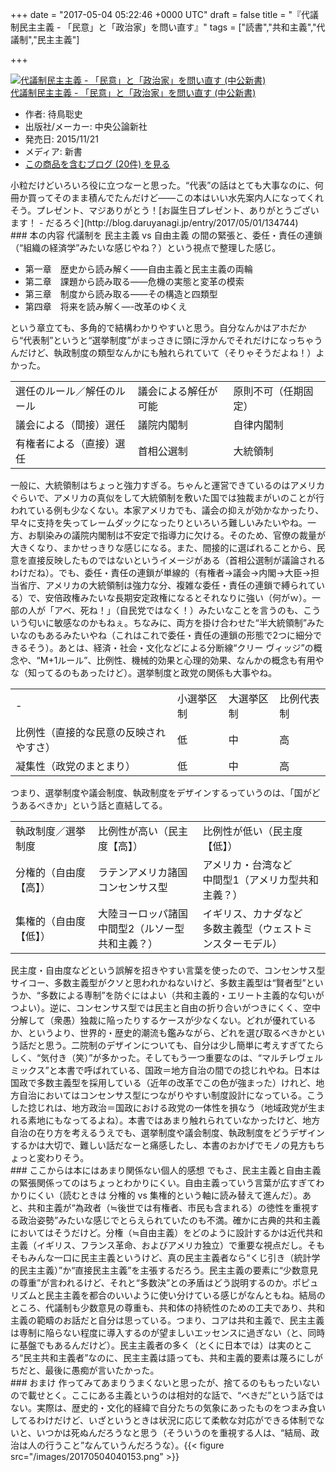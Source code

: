 
+++
date = "2017-05-04 05:22:46 +0000 UTC"
draft = false
title = "『代議制民主主義 - 「民意」と「政治家」を問い直す』"
tags = ["読書","共和主義","代議制","民主主義"]

+++
<div class="hatena-asin-detail"><a href="http://www.amazon.co.jp/exec/obidos/ASIN/4121023471/bestylesnet-22/"><img src="https://images-fe.ssl-images-amazon.com/images/I/41kdISlBoxL._SL160_.jpg" class="hatena-asin-detail-image" alt="代議制民主主義 - 「民意」と「政治家」を問い直す (中公新書)" title="代議制民主主義 - 「民意」と「政治家」を問い直す (中公新書)"/></a><div class="hatena-asin-detail-info"><a href="http://www.amazon.co.jp/exec/obidos/ASIN/4121023471/bestylesnet-22/">代議制民主主義 - 「民意」と「政治家」を問い直す (中公新書)</a><ul><li><span class="hatena-asin-detail-label">作者:</span> 待鳥聡史</li><li><span class="hatena-asin-detail-label">出版社/メーカー:</span> 中央公論新社</li><li><span class="hatena-asin-detail-label">発売日:</span> 2015/11/21</li><li><span class="hatena-asin-detail-label">メディア:</span> 新書</li><li><a href="http://d.hatena.ne.jp/asin/4121023471/bestylesnet-22" target="_blank">この商品を含むブログ (20件) を見る</a></li></ul></div><div class="hatena-asin-detail-foot"></div></div>小粒だけどいろいろ役に立つなーと思った。“代表”の話はとても大事なのに、何冊か買ってそのまま積んでたんだけど――この本はいい水先案内人になってくれそう。プレゼント、マジありがとう！[お誕生日プレゼント、ありがとうございます！ - だるろぐ](http://blog.daruyanagi.jp/entry/2017/05/01/134744)<br/>


<div class="section">
    ### 本の内容
    代議制を 民主主義 vs 自由主義 の間の緊張と、委任・責任の連鎖（“組織の経済学”みたいな感じやね？）という視点で整理した感じ。

<ul>
<li>第一章　歴史から読み解く――自由主義と民主主義の両輪</li>
<li>第二章　課題から読み取る――危機の実態と変革の模索</li>
<li>第三章　制度から読み取る――その構造と四類型</li>
<li>第四章　将来を読み解く―-改革のゆくえ</li>
</ul>という章立ても、多角的で結構わかりやすいと思う。自分なんかはアホだから“代表制”というと“選挙制度”がまっさきに頭に浮かんでそれだけになっちゃうんだけど、執政制度の類型なんかにも触れられていて（そりゃそうだよね！）よかった。

<table>
    <tbody><tr>
    <td>選任のルール／解任のルール</td>
    <td>議会による解任が可能</td>
    <td>原則不可（任期固定）</td>
    </tr>
    <tr>
    <td>議会による（間接）選任</td>
    <td>議院内閣制</td>
    <td>自律内閣制</td>
    </tr>
    <tr>
    <td>有権者による（直接）選任</td>
    <td>首相公選制</td>
    <td>大統領制</td>
    </tr>
</tbody></table>一般に、大統領制はちょっと強力すぎる。ちゃんと運営できているのはアメリカぐらいで、アメリカの真似をして大統領制を敷いた国では独裁まがいのことが行われている例も少なくない。本家アメリカでも、議会の抑えが効かなかったり、早々に支持を失ってレームダックになったりといろいろ難しいみたいやね。一方、お馴染みの議院内閣制は不安定で指導力に欠ける。そのため、官僚の裁量が大きくなり、まかせっきりな感じになる。また、間接的に選ばれることから、民意を直接反映したものではないというイメージがある（首相公選制が議論されるわけだね）。でも、委任・責任の連鎖が単線的（有権者→議会→内閣→大臣→担当省庁、アメリカの大統領制は強力な分、複雑な委任・責任の連鎖で縛られている）で、安倍政権みたいな長期安定政権になるとそれなりに強い（何がｗ）。一部の人が「アベ、死ね！」（自民党ではなく！）みたいなことを言うのも、こういう匂いに敏感なのかもねぇ。ちなみに、両方を掛け合わせた“半大統領制”みたいなのもあるみたいやね（これはこれで委任・責任の連鎖の形態で2つに細分できるそう）。あとは、経済・社会・文化などによる分断線“クリー ヴィッジ”の概念や、“M+1ルール”、比例性、機械的効果と心理的効果、なんかの概念も有用やな（知ってるのもあったけど）。選挙制度と政党の関係も大事やね。

<table>
    <tbody><tr>
    <td>-</td>
    <td>小選挙区制</td>
    <td>大選挙区制</td>
    <td>比例代表制</td>
    </tr>
    <tr>
    <td>比例性（直接的な民意の反映されやすさ）</td>
    <td>低</td>
    <td>中</td>
    <td>高</td>
    </tr>
    <tr>
    <td>凝集性（政党のまとまり）</td>
    <td>低</td>
    <td>中</td>
    <td>高</td>
    </tr>
</tbody></table>つまり、選挙制度や議会制度、執政制度をデザインするっていうのは、「国がどうあるべきか」という話と直結してる。

<table>
    <tbody><tr>
    <td>執政制度／選挙制度</td>
    <td>比例性が高い（民主度【高】）</td>
    <td>比例性が低い（民主度【低】）</td>
    </tr>
    <tr>
    <td>分権的（自由度【高】）</td>
    <td>ラテンアメリカ諸国<br/>コンセンサス型</td>
    <td>アメリカ・台湾など<br/>中間型1（アメリカ型共和主義？）</td>
    </tr>
    <tr>
    <td>集権的（自由度【低】）</td>
    <td>大陸ヨーロッパ諸国<br/>中間型2（ルソー型共和主義？）</td>
    <td>イギリス、カナダなど<br/>多数主義型（ウェストミンスターモデル）</td>
    </tr>
</tbody></table>民主度・自由度などという誤解を招きやすい言葉を使ったので、コンセンサス型サイコー、多数主義型がクソと思われかねないけど、多数主義型は“賢者型”というか、“多数による専制”を防ぐにはよい（共和主義的・エリート主義的な匂いがつよい）。逆に、コンセンサス型では民主と自由の折り合いがつきにくく、空中分解して（衆愚）独裁に陥ったりするケースが少なくない。どれが優れているか、というより、世界的・歴史的潮流も鑑みながら、どれを選び取るべきかという話だと思う。二院制のデザインについても、自分は少し簡単に考えすぎてたらしく、“気付き（笑）”が多かった。そしてもう一つ重要なのは、“マルチレヴェルミックス”と本書で呼ばれている、国政＝地方自治の間での捻じれやね。日本は国政で多数主義型を採用している（近年の改革でこの色が強まった）けれど、地方自治においてはコンセンサス型につながりやすい制度設計になっている。こうした捻じれは、地方政治＝国政における政党の一体性を損なう（地域政党が生まれる素地にもなってるよね）。本書ではあまり触れられていなかったけど、地方自治の在り方を考えるうえでも、選挙制度や議会制度、執政制度をどうデザインするかは大切で、難しい話だなーと痛感したし、本書のおかげでモノの見方もちょっと変わりそう。

</div>
<div class="section">
    ### ここからは本にはあまり関係ない個人的感想
    でもさ、民主主義と自由主義の緊張関係ってのはちょっとわかりにくい。自由主義っていう言葉が広すぎてわかりにくい（読むときは 分権的 vs 集権的という軸に読み替えて進んだ）。あと、共和主義が“為政者（≒後世では有権者、市民も含まれる）の徳性を重視する政治姿勢”みたいな感じでとらえられていたのも不満。確かに古典的共和主義においてはそうだけど。分権（≒自由主義）をどのように設計するかは近代共和主義（イギリス、フランス革命、およびアメリカ独立）で重要な視点だし。そもそもみんな一口に民主主義というけど、真の民主主義者なら“くじ引き（統計学的民主主義）”か“直接民主主義”を主張するだろう。民主主義の要素に“少数意見の尊重”が言われるけど、それと“多数決”との矛盾はどう説明するのか。ポピュリズムと民主主義を都合のいいように使い分けている感じがなんともね。結局のところ、代議制も少数意見の尊重も、共和体の持続性のための工夫であり、共和主義の範疇のお話だと自分は思っている。つまり、コアは共和主義で、民主主義は専制に陥らない程度に導入するのが望ましいエッセンスに過ぎない（と、同時に基盤でもあるんだけど）。民主主義者の多く（とくに日本では）は実のところ“民主共和主義者”なのに、民主主義は語っても、共和主義的要素は蔑ろにしがちだと、最後に愚痴が言いたかった。

</div>
<div class="section">
    ### おまけ
    作ってみてあまりうまくないと思ったが、捨てるのももったいないので載せとく。ここにある主義というのは相対的な話で、“べきだ”という話ではない。実際は、歴史的・文化的経緯で自分たちの気象にあったものをつまみ食いしてるわけだけど、いざというときは状況に応じて柔軟な対応ができる体制でないと、いつかは死ぬんだろうなと思う（そういうのを重視する人は、“結局、政治は人の行うこと”なんていうんだろうな）。{{< figure src="/images/20170504040153.png"  >}}

</div>

